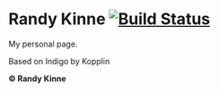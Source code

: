 # Randy Kinne   [![Build Status](https://travis-ci.com/randykinne/randykinne.github.io.svg?branch=master)](https://travis-ci.com/randykinne/randykinne.github.io)

My personal page.

Based on Indigo by Kopplin

**© Randy Kinne**
